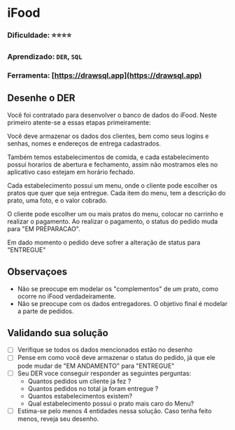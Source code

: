 # iFood
### Dificuldade: ⭐⭐⭐⭐
### Aprendizado: `DER`, `SQL`
### Ferramenta: [https://drawsql.app](https://drawsql.app)

## Desenhe o DER

Você foi contratado para desenvolver o banco de dados do iFood. Neste primeiro atente-se a essas etapas primeiramente:

Você deve armazenar os dados dos clientes, bem como seus logins e senhas, nomes e endereços de entrega cadastrados.

Também temos estabelecimentos de comida, e cada estabelecimento possui horarios de abertura e fechamento, assim não mostramos eles no aplicativo caso estejam em horário fechado.

Cada estabelecimento possui um menu, onde o cliente pode escolher os pratos que quer que seja entregue. Cada item do menu, tem a descrição do prato, uma foto, e o valor cobrado.

O cliente pode escolher um ou mais pratos do menu, colocar no carrinho e realizar o pagamento. Ao realizar o pagamento, o status do pedido muda para "EM PREPARACAO".

Em dado momento o pedido deve sofrer a alteração de status para "ENTREGUE"
## Observaçoes

- Não se preocupe em modelar os "complementos" de um prato, como ocorre no iFood verdadeiramente.
- Não se preocupe com os dados entregadores. O objetivo final é modelar a parte de pedidos.

## Validando sua solução

- [ ] Verifique se todos os dados mencionados estão no desenho
- [ ] Pense em como você deve armazenar o status do pedido, já que ele pode mudar de "EM ANDAMENTO" para "ENTREGUE"
- [ ] Seu DER voce conseguir responder as seguintes perguntas:
  - Quantos pedidos um cliente ja fez ?
  - Quantos pedidos no total ja foram entregue ?
  - Quantos estabelecimentos existem?
  - Qual estabelecimento possui o prato mais caro do Menu?
- [ ] Estima-se pelo menos 4 entidades nessa solução. Caso tenha feito menos, reveja seu desenho.

